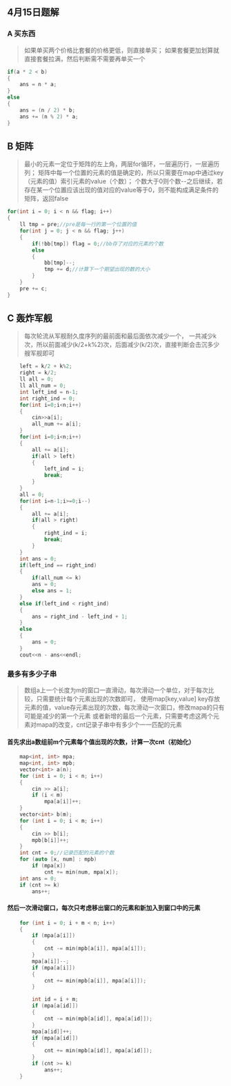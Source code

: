 ## 4月15日题解
### A 买东西

>如果单买两个价格比套餐的价格更低，则直接单买；
>如果套餐更加划算就直接套餐拉满，然后判断需不需要再单买一个

~~~c++
if(a * 2 < b)
{
    ans = n * a;
}
else
{
    ans = (n / 2) * b;
    ans += (n % 2) * a;
}
~~~

## B 矩阵

>最小的元素一定位于矩阵的左上角，两层for循环，一层遍历行，一层遍历列；
>矩阵中每一个位置的元素的值是确定的，所以只需要在map中通过key（元素的值）索引元素的value（个数）；
>个数大于0则个数--之后继续，若存在某一个位置应该出现的值对应的value等于0，则不能构成满足条件的矩阵，返回false

~~~c++
for(int i = 0; i < n && flag; i++) 
{
    ll tmp = pre;//pre是每一行的第一个位置的值
    for(int j = 0; j < n && flag; j++) 
    {
        if(!bb[tmp]) flag = 0;//bb存了对应的元素的个数
        else 
        {
            bb[tmp]--;
            tmp += d;//计算下一个期望出现的数的大小
        }
    }
    pre += c;
}
~~~
## C 轰炸军舰

>每次轮流从军舰耐久度序列的最前面和最后面依次减少一个，
>一共减少k次，所以前面减少(k/2+k%2)次，后面减少(k/2)次，直接判断会击沉多少艘军舰即可

~~~c++
    left = k/2 + k%2;
    right = k/2;
    ll all = 0;
    ll all_num = 0;
    int left_ind = n-1;
    int right_ind = 0;
    for(int i=0;i<n;i++)
    {
        cin>>a[i];
        all_num += a[i];
    }
    for(int i=0;i<n;i++)
    {
        all += a[i];
        if(all > left)
        {
            left_ind = i;
            break;
        }
    }
    all = 0;
    for(int i=n-1;i>=0;i--)
    {
        all += a[i];
        if(all > right)
        {
            right_ind = i;
            break;
        }
    }
    int ans = 0;
    if(left_ind == right_ind)
    {
        if(all_num <= k)
        ans = 0;
        else ans = 1;
    }
    else if(left_ind < right_ind)
    {
        ans = right_ind - left_ind + 1;
    }
    else 
    {
        ans = 0;
    }
    cout<<n - ans<<endl;
~~~
### 最多有多少子串
> 数组a上一个长度为m的窗口一直滑动，每次滑动一个单位，对于每次比较，只需要统计每个元素出现的次数即可，
>使用map[key,value] key存放元素的值，value存元素出现的次数，每次滑动一次窗口，修改mapa的只有可能是减少的第一个元素
>或者新增的最后一个元素，只需要考虑这两个元素对mapa的改变，cnt记录子串中有多少个一一匹配的元素
#### 首先求出a数组前m个元素每个值出现的次数，计算一次cnt（初始化）
~~~c++
    map<int, int> mpa;
    map<int, int> mpb;
    vector<int> a(n);
    for (int i = 0; i < n; i++)
    {
        cin >> a[i];
        if (i < m)
            mpa[a[i]]++;
    }
    vector<int> b(m);
    for (int i = 0; i < m; i++)
    {
        cin >> b[i];
        mpb[b[i]]++;
    }
    int cnt = 0;//记录匹配的元素的个数
    for (auto [x, num] : mpb)
        if (mpa[x])
            cnt += min(num, mpa[x]);
    int ans = 0;
    if (cnt >= k)
        ans++;
~~~
#### 然后一次滑动窗口，每次只考虑移出窗口的元素和新加入到窗口中的元素
~~~c++
    for (int i = 0; i + m < n; i++)
    {
        if (mpa[a[i]])
        {
            cnt -= min(mpb[a[i]], mpa[a[i]]);
        }
        mpa[a[i]]--;
        if (mpa[a[i]])
        {
            cnt += min(mpb[a[i]], mpa[a[i]]);
        }

        int id = i + m;
        if (mpa[a[id]])
        {
            cnt -= min(mpb[a[id]], mpa[a[id]]);
        }
        mpa[a[id]]++;
        if (mpa[a[id]])
        {
            cnt += min(mpb[a[id]], mpa[a[id]]);
        }
        if (cnt >= k)
            ans++;
    }
~~~
### 